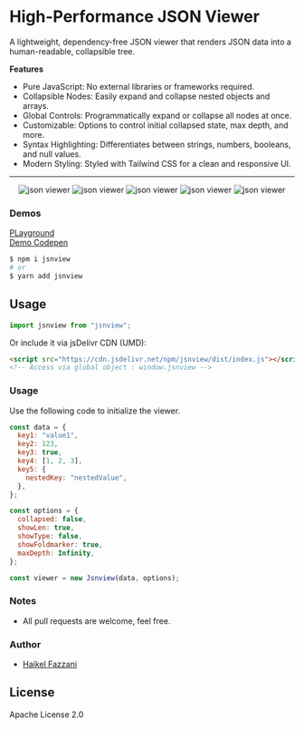 # High-Performance JSON Viewer

A lightweight, dependency-free JSON viewer that renders JSON data into a
human-readable, collapsible tree.

**Features**

- Pure JavaScript: No external libraries or frameworks required.
- Collapsible Nodes: Easily expand and collapse nested objects and arrays.
- Global Controls: Programmatically expand or collapse all nodes at once.
- Customizable: Options to control initial collapsed state, max depth, and more.
- Syntax Highlighting: Differentiates between strings, numbers, booleans, and
  null values.
- Modern Styling: Styled with Tailwind CSS for a clean and responsive UI.

<hr />

<div align="center" style="width:100%; text-align:center;">
  <img src="https://badgen.net/bundlephobia/min/jsnview" alt="json viewer" />
  <img src="https://badgen.net/bundlephobia/dependency-count/jsnview" alt="json viewer" />
  <img src="https://badgen.net/npm/v/jsnview" alt="json viewer" />
  <img src="https://badgen.net/npm/dt/jsnview" alt="json viewer" />
  <img src="https://data.jsdelivr.com/v1/package/npm/jsnview/badge" alt="json viewer"/>
</div>

### Demos

[PLayground](https://wutility.github.io/json-viewer)\
[Demo Codepen](https://codepen.io/haikelfazzani-the-bold/pen/bGWKEMP)

```bash
$ npm i jsnview
# or
$ yarn add jsnview
```

## Usage

```js
import jsnview from "jsnview";
```

Or include it via jsDelivr CDN (UMD):

```html
<script src="https://cdn.jsdelivr.net/npm/jsnview/dist/index.js"></script>
<!-- Access via global object : window.jsnview -->
```

### Usage

Use the following code to initialize the viewer.

```javascript
const data = {
  key1: "value1",
  key2: 123,
  key3: true,
  key4: [1, 2, 3],
  key5: {
    nestedKey: "nestedValue",
  },
};

const options = {
  collapsed: false,
  showLen: true,
  showType: false,
  showFoldmarker: true,
  maxDepth: Infinity,
};

const viewer = new Jsnview(data, options);
```

### Notes

- All pull requests are welcome, feel free.

### Author

- [Haikel Fazzani](https://github.com/haikelfazzani)

## License

Apache License 2.0
